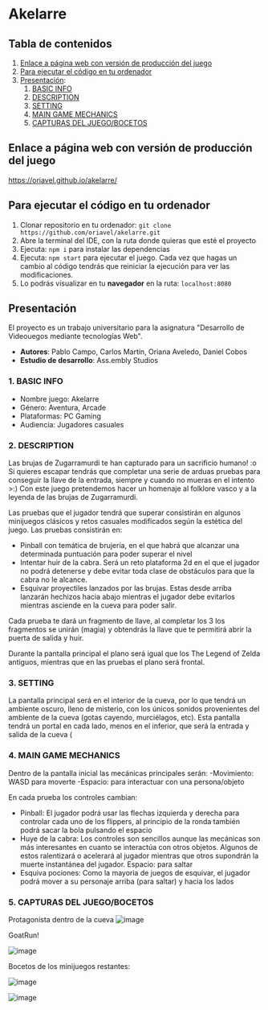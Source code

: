 # Akelarre

## Tabla de contenidos
1. [Enlace a página web con versión de producción del juego](#enlace-a-p%C3%A1gina-web-con-versi%C3%B3n-de-producci%C3%B3n-del-juego)
2. [Para ejecutar el código en tu ordenador](#para-ejecutar-el-c%C3%B3digo-en-tu-ordenador)
3. [Presentación](#presentaci%C3%B3n):
	1. [BASIC INFO](#1-basic-info)
	2. [DESCRIPTION](#2-description)
	3. [SETTING](#3-setting)
	4. [MAIN GAME MECHANICS](#4-main-game-mechanics)
	5. [CAPTURAS DEL JUEGO/BOCETOS](#5-capturas-del-juegobocetos)


## Enlace a página web con versión de producción del juego
https://oriavel.github.io/akelarre/


## Para ejecutar el código en tu ordenador

1. Clonar repositorio en tu ordenador: `git clone https://github.com/oriavel/akelarre.git`
2. Abre la terminal del IDE, con la ruta donde quieras que esté el proyecto
3. Ejecuta: `npm i` para instalar las dependencias
4. Ejecuta: `npm start` para ejecutar el juego. Cada vez que hagas un cambio al código tendrás que reiniciar la ejecución para ver las modificaciones.
5. Lo podrás visualizar en tu **navegador** en la ruta: `localhost:8080`


## Presentación
El proyecto es un trabajo universitario para la asignatura "Desarrollo de Videouegos mediante tecnologías Web".

- **Autores**: Pablo Campo, Carlos Martín, Oriana Aveledo, Daniel Cobos 
- **Estudio de desarrollo**: Ass.embly Studios

### 1. BASIC INFO
- Nombre juego: Akelarre
- Género: Aventura, Arcade
- Plataformas: PC Gaming
- Audiencia: Jugadores casuales

### 2. DESCRIPTION
Las brujas de Zugarramurdi te han capturado para un sacrificio humano! :o Si quieres escapar tendrás que completar una serie de arduas pruebas para conseguir la llave de la entrada, siempre y cuando no mueras en el intento >:)
Con este juego pretendemos hacer un homenaje al folklore vasco y a la leyenda de las brujas de Zugarramurdi. 

Las pruebas que el jugador tendrá que superar consistirán en algunos minijuegos clásicos y retos casuales modificados según la estética del juego.
Las pruebas consistirán en:
- Pinball con temática de brujería, en el que habrá que alcanzar una determinada puntuación para poder superar el nivel
- Intentar huir de la cabra. Será un reto plataforma 2d en el que el jugador no podrá detenerse y debe evitar toda clase de obstáculos para que la cabra no le alcance.
- Esquivar proyectiles lanzados por las brujas. Estas desde arriba lanzarán hechizos hacia abajo mientras el jugador debe evitarlos mientras asciende en la cueva para poder salir. 

Cada prueba te dará un fragmento de llave, al completar los 3 los fragmentos se unirán (magia) y obtendrás la llave que te permitirá abrir la puerta de salida y huir.

Durante la pantalla principal el plano será igual que los The Legend of Zelda antiguos, mientras que en las pruebas el plano será frontal.

### 3. SETTING
La pantalla principal será en el interior de la cueva, por lo que tendrá un ambiente oscuro, lleno de misterio, con los únicos sonidos provenientes del ambiente de la cueva (gotas cayendo, murciélagos, etc).
Esta pantalla tendrá un portal en cada lado, menos en el inferior, que será la entrada y salida de la cueva (

### 4. MAIN GAME MECHANICS
Dentro de la pantalla inicial las mecánicas principales serán:
-Movimiento: WASD para moverte
-Espacio: para interactuar con una persona/objeto

En cada prueba los controles cambian:
- Pinball: El jugador podrá usar las flechas izquierda y derecha para controlar cada uno de los flippers, al principio de la ronda también podrá sacar la bola pulsando el espacio
- Huye de la cabra:
	Los controles son sencillos aunque las mecánicas son más interesantes en cuanto se interactúa con otros objetos. Algunos de estos ralentizará o acelerará al jugador mientras que otros supondrán la muerte instantánea del jugador. 
 Espacio: para saltar
- Esquiva pociones: Como la mayoria de juegos de esquivar, el jugador podrá mover a su personaje arriba (para saltar) y hacia los lados

### 5. CAPTURAS DEL JUEGO/BOCETOS
Protagonista dentro de la cueva
![image](https://user-images.githubusercontent.com/79701191/228315741-d2f071ae-3d8b-43b0-a3f0-52384c78392b.png)

GoatRun!

![image](https://user-images.githubusercontent.com/79701191/228316353-aaf989c8-25e1-40d8-822b-3fd0c5bffe01.png)

Bocetos de los minijuegos restantes:

![image](https://user-images.githubusercontent.com/79701191/228317241-2bf213d1-8097-46ff-90f8-2ddd8340dea2.png)

![image](https://user-images.githubusercontent.com/79701191/228317259-1dd32785-e3e6-4522-93ea-20a3aee1b1dd.png)


